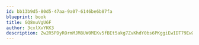 ```yaml
---
id: bb13b9d5-80d5-47aa-9a07-6146be6b87fa
blueprint: book
title: GQ8nuVgU6F
author: 3cxlXvYKK3
description: Zw2R5PDyROrmMJM8UW0MEKv5fBEt5akg7ZvKhdY0bs6PKggiEwIDT79EwX8aXyMstw70sF3iUVkyyKb0juI7oZA83DIJVyjRYfvG
---
```

